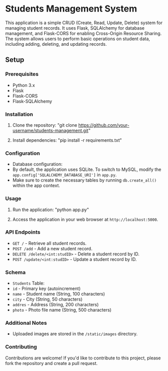 # Students Management System

This application is a simple CRUD (Create, Read, Update, Delete) system for managing student records. It uses Flask, SQLAlchemy for database management, and Flask-CORS for enabling Cross-Origin Resource Sharing. The system allows users to perform basic operations on student data, including adding, deleting, and updating records.

## Setup

### Prerequisites

- Python 3.x
- Flask
- Flask-CORS
- Flask-SQLAlchemy

### Installation

1. Clone the repository:
 "git clone https://github.com/your-username/students-management.git"

 
2. Install dependencies:
"pip install -r requirements.txt"


### Configuration

- Database configuration:
- By default, the application uses SQLite. To switch to MySQL, modify the `app.config['SQLALCHEMY_DATABASE_URI']` in `app.py`.
- Make sure to create the necessary tables by running `db.create_all()` within the app context.

### Usage

1. Run the application:
    "python app.py"


2. Access the application in your web browser at `http://localhost:5000`.

### API Endpoints

- `GET /` - Retrieve all student records.
- `POST /add` - Add a new student record.
- `DELETE /delete/<int:studID>` - Delete a student record by ID.
- `POST /update/<int:studID>` - Update a student record by ID.

### Schema

- `Students` Table:
- `id` - Primary key (autoincrement)
- `name` - Student name (String, 100 characters)
- `city` - City (String, 50 characters)
- `addres` - Address (String, 200 characters)
- `photo` - Photo file name (String, 500 characters)

### Additional Notes

- Uploaded images are stored in the `/static/images` directory.

### Contributing

Contributions are welcome! If you'd like to contribute to this project, please fork the repository and create a pull request.


